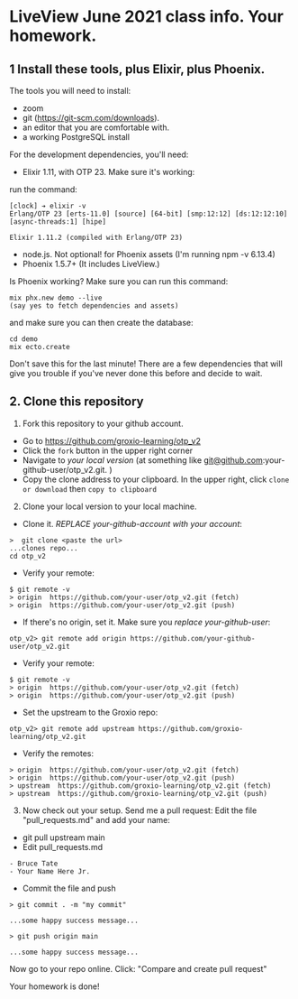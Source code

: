 # LiveView June 2021 class info. Your homework. 

## 1 Install these tools, plus Elixir, plus Phoenix. 

The tools you will need to install: 

- zoom 
- git (https://git-scm.com/downloads). 
- an editor that you are comfortable with. 
- a working PostgreSQL install

For the development dependencies, you'll need: 

- Elixir 1.11, with OTP 23. Make sure it's working: 

run the command: 

```
[clock] ➔ elixir -v
Erlang/OTP 23 [erts-11.0] [source] [64-bit] [smp:12:12] [ds:12:12:10] [async-threads:1] [hipe]

Elixir 1.11.2 (compiled with Erlang/OTP 23)
```

- node.js. Not optional! for Phoenix assets (I'm running npm -v 6.13.4)
- Phoenix 1.5.7+ (It includes LiveView.)


Is Phoenix working? Make sure you can run this command: 

```
mix phx.new demo --live
(say yes to fetch dependencies and assets)
```

and make sure you can then create the database: 

```
cd demo
mix ecto.create
```

Don't save this for the last minute! There are a few dependencies that will give you trouble if you've never done this before and decide to wait. 


## 2. Clone this repository

1. Fork this repository to your github account. 

- Go to https://github.com/groxio-learning/otp_v2
- Click the `fork` button in the upper right corner
- Navigate to *your local version* (at something like git@github.com:your-github-user/otp_v2.git. )
- Copy the clone address to your clipboard. In the upper right, click `clone or download` then `copy to clipboard`

2. Clone your local version to your local machine. 

- Clone it. *REPLACE your-github-account with your account*:  

```
>  git clone <paste the url>
...clones repo...
cd otp_v2
```

- Verify your remote: 

```
$ git remote -v
> origin  https://github.com/your-user/otp_v2.git (fetch)
> origin  https://github.com/your-user/otp_v2.git (push)
```


- If there's no origin, set it. Make sure you *replace your-github-user*:

```
otp_v2> git remote add origin https://github.com/your-github-user/otp_v2.git
```

- Verify your remote: 

```
$ git remote -v
> origin  https://github.com/your-user/otp_v2.git (fetch)
> origin  https://github.com/your-user/otp_v2.git (push)
```

- Set the upstream to the Groxio repo:

```
otp_v2> git remote add upstream https://github.com/groxio-learning/otp_v2.git
```

- Verify the remotes: 

```
> origin  https://github.com/your-user/otp_v2.git (fetch)
> origin  https://github.com/your-user/otp_v2.git (push)
> upstream  https://github.com/groxio-learning/otp_v2.git (fetch)
> upstream  https://github.com/groxio-learning/otp_v2.git (push)
```

3. Now check out your setup. Send me a pull request: Edit the file "pull_requests.md" and add your name: 

- git pull upstream main
- Edit pull_requests.md

```
- Bruce Tate
- Your Name Here Jr.
```

- Commit the file and push

```
> git commit . -m "my commit"

...some happy success message...

> git push origin main

...some happy success message...
```

Now go to your repo online. Click: "Compare and create pull request" 

Your homework is done!
